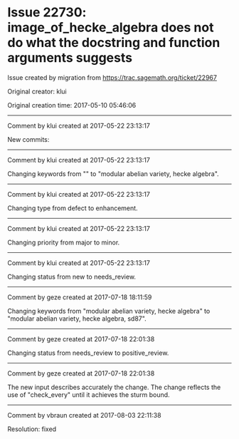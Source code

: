 # Issue 22730: image_of_hecke_algebra does not do what the docstring and function arguments suggests

Issue created by migration from https://trac.sagemath.org/ticket/22967

Original creator: klui

Original creation time: 2017-05-10 05:46:06




---

Comment by klui created at 2017-05-22 23:13:17

New commits:


---

Comment by klui created at 2017-05-22 23:13:17

Changing keywords from "" to "modular abelian variety, hecke algebra".


---

Comment by klui created at 2017-05-22 23:13:17

Changing type from defect to enhancement.


---

Comment by klui created at 2017-05-22 23:13:17

Changing priority from major to minor.


---

Comment by klui created at 2017-05-22 23:13:17

Changing status from new to needs_review.


---

Comment by geze created at 2017-07-18 18:11:59

Changing keywords from "modular abelian variety, hecke algebra" to "modular abelian variety, hecke algebra, sd87".


---

Comment by geze created at 2017-07-18 22:01:38

Changing status from needs_review to positive_review.


---

Comment by geze created at 2017-07-18 22:01:38

The new input describes accurately the change.
The change reflects the use of "check_every" until it achieves the sturm bound.


---

Comment by vbraun created at 2017-08-03 22:11:38

Resolution: fixed
